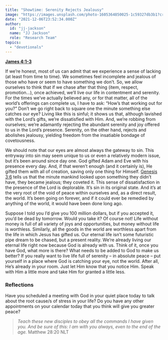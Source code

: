 ```yaml
---
title: "Showtime: Serenity Rejects Jealousy"
image: "https://images.unsplash.com/photo-1605364850025-1c59327db3b1?crop=entropy&cs=srgb&fm=jpg&ixid=Mnw5NjYxfDB8MXxzZWFyY2h8MTB8fFRydXRofGVufDB8fHx8MTYxODIzNjM3Mw&ixlib=rb-1.2.1&q=85"
date: "2021-12-06T23:52:34.000Z"
author:
  id: "jj-jackson"
  name: "JJ Jackson"
  role: "Research Team"
topics:
  - "devotionals"
---
```

[**James 4:1-3**][1]

If we’re honest, most of us can admit that we experience a sense of lacking (at least from time to time). We sometimes feel incomplete and jealous of those who have or seem to have something we don’t. So, we allow ourselves to think that if we chase after that thing (item, respect, promotion…), once achieved, we’ll live our life in contentment and serenity. For the times we’ve actually believed any, or for that matter, all of the world’s offerings can complete us, I have to ask: “How’s that working out for you?” Don’t we go right back to square one the minute something else catches our eye? Living like this is sinful; it shows us that, although lavished with the Lord’s gifts, we’re dissatisfied with Him. And, we’re robbing from ourselves; we’re adamantly rejecting the abundant serenity and joy offered to us in the Lord’s presence. Serenity, on the other hand, rejects and abolishes jealousy, yielding freedom from the insatiable bondage of covetousness.

We should note that our eyes are almost always the gateway to sin. This entryway into sin may seem unique to us or even a relatively modern issue, but it’s been around since day one. God gifted Adam and Eve with his presence every day. And, if that weren’t enough (and it certainly is), He gifted them with all of creation, saving only one thing for Himself. [Genesis 3:6][2] tells us that the minute mankind looked upon something they didn’t have, they became jealous; they coveted it. This sense of dissatisfaction in the presence of the Lord is deplorable. It’s sin in its original state. And it’s at the very root of the void of peace within ourselves and, as a direct result, the world. It’s been going on forever, and if it could ever be remedied by anything of the world, it would have been done long ago.

Suppose I told you I’d give you 100 million dollars, but if you accepted it, you’d be dead by tomorrow. Would you take it? Of course not! Life without money is full of all variety of joys and opportunities, but money without life is worthless. Similarly, all the goods in the world are worthless apart from the life in which Jesus has gifted us. Our eternal life isn’t some futuristic pipe dream to be chased, but a present reality. We’re already living our eternal life right now because God is already with us. Think of it, once you have God, what more is there? What needs to be added to God to make us better? If you really want to live life full of serenity – in absolute peace – put yourself in a place where God is catching your eye, not the world. After all, He’s already in your room. Just let Him know that you notice Him. Speak with Him a little more and take Him for granted a little less.

### Reflections
Have you scheduled a meeting with God in your quiet place today to talk about the root cause/s of stress in your life?
Do you have any other appointments on your calendar today that you think will give you greater peace?

> _Teach these new disciples to obey all the commands I have given you. And be sure of this: I am with you always, even to the end of the age._ Matthew 28:20 NLT

[1]: https://www.biblegateway.com/passage/?search=James+4%3A1-3&version=NLT
[2]: https://biblehub.com/genesis/3-6.htm
